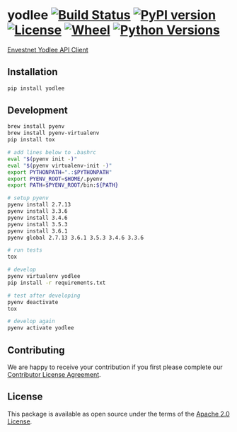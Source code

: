 # yodlee [![Build Status](https://travis-ci.org/cogolabs/yodlee.svg?branch=master)](https://travis-ci.org/cogolabs/yodlee) [![PyPI version](https://img.shields.io/pypi/v/yodlee.svg)](https://pypi.python.org/pypi/yodlee) [![License](https://img.shields.io/pypi/l/yodlee.svg)](https://pypi.python.org/pypi/yodlee) [![Wheel](https://img.shields.io/pypi/wheel/yodlee.svg)](https://pypi.python.org/pypi/yodlee) [![Python Versions](https://img.shields.io/pypi/pyversions/yodlee.svg)](https://pypi.python.org/pypi/yodlee)

[Envestnet Yodlee API Client](https://developer.yodlee.com/apidocs/index.php)

## Installation

```bash
pip install yodlee
```

## Development

```bash
brew install pyenv
brew install pyenv-virtualenv
pip install tox

# add lines below to .bashrc
eval "$(pyenv init -)"
eval "$(pyenv virtualenv-init -)"
export PYTHONPATH=".:$PYTHONPATH"
export PYENV_ROOT=$HOME/.pyenv
export PATH=$PYENV_ROOT/bin:${PATH}

# setup pyenv
pyenv install 2.7.13
pyenv install 3.3.6
pyenv install 3.4.6
pyenv install 3.5.3
pyenv install 3.6.1
pyenv global 2.7.13 3.6.1 3.5.3 3.4.6 3.3.6

# run tests
tox

# develop
pyenv virtualenv yodlee
pip install -r requirements.txt

# test after developing
pyenv deactivate
tox

# develop again
pyenv activate yodlee
```

## Contributing

We are happy to receive your contribution if you first please complete our [Contributor License Agreement](https://github.com/cogolabs/about/blob/master/CLA.pdf).

## License

This package is available as open source under the terms of the [Apache 2.0 License](LICENSE.txt).

